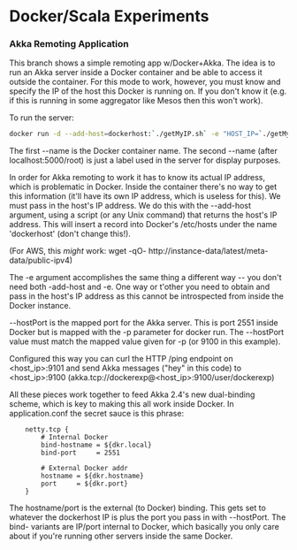 # Docker/Scala Experiments

### Akka Remoting Application
This branch shows a simple remoting app w/Docker+Akka.  The idea is to run an Akka server inside a Docker container and be able to access it outside the container.  For this mode to work, however, you must know and specify the IP of the host this Docker is running on.  If you don't know it (e.g. if this is running in some aggregator like Mesos then this won't work).

To run the server:
```sh
docker run -d --add-host=dockerhost:`./getMyIP.sh` -e "HOST_IP=`./getMyIP.sh`" -p 9100:2551 -p 9101:8080 --name dexp localhost:5000/root --name Fred  --hostPort 9100
```
The first --name is the Docker container name.  The second --name (after localhost:5000/root) is just a label used in the server for display purposes.

In order for Akka remoting to work it has to know its actual IP address, which is problematic in Docker.  Inside the container there's no way to get this information (it'll have its own IP address, which is useless for this).  We must pass in the host's IP address.  We do this with the --add-host argument, using a script (or any Unix command) that returns the host's IP address.  This will insert a record into Docker's /etc/hosts under the name 'dockerhost' (don't change this!).

(For AWS, this *might* work: wget -qO- http://instance-data/latest/meta-data/public-ipv4)

The -e argument accomplishes the same thing a different way -- you don't need both -add-host and -e.  One way or t'other you need to obtain and pass in the host's IP address as this cannot be introspected from inside the Docker instance.

--hostPort is the mapped port for the Akka server.  This is port 2551 inside Docker but is mapped with the -p parameter for docker run.  The --hostPort value must match the mapped value given for -p (or 9100 in this example).

Configured this way you can curl the HTTP /ping endpoint on <host_ip>:9101 and send Akka messages ("hey" in this code) to <host_ip>:9100 (akka.tcp://dockerexp@<host_ip>:9100/user/dockerexp)

All these pieces work together to feed Akka 2.4's new dual-binding scheme, which is key to making this all work inside Docker.  In application.conf the secret sauce is this phrase:

		netty.tcp {
			# Internal Docker
			bind-hostname = ${dkr.local}
			bind-port     = 2551

			# External Docker addr
			hostname = ${dkr.hostname}
			port     = ${dkr.port}
		}

The hostname/port is the external (to Docker) binding.  This gets set to whatever the dockerhost IP is plus the port you pass in with  --hostPort.  The bind- variants are IP/port internal to Docker, which basically you only care about if you're running other servers inside the same Docker.
